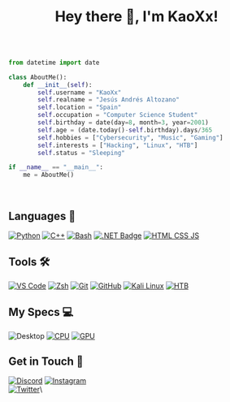 <h1 align="center">Hey there 👋, I'm KaoXx!</h1>

<br />

<br />

```py
from datetime import date

class AboutMe():
    def __init__(self):
        self.username = "KaoXx"
        self.realname = "Jesús Andrés Altozano"
        self.location = "Spain"
        self.occupation = "Computer Science Student"
        self.birthday = date(day=8, month=3, year=2001)
        self.age = (date.today()-self.birthday).days/365 
        self.hobbies = ["Cybersecurity", "Music", "Gaming"]
        self.interests = ["Hacking", "Linux", "HTB"]
        self.status = "Sleeping"

if __name__ == "__main__":
    me = AboutMe()
```
<br />


Languages 💾
------------

[![Python](    https://img.shields.io/badge/-Python-333333?style=for-the-badge&logo=python&logoColor=white&labelColor=3776FB     )](https://www.python.org/)
[![C++](       https://img.shields.io/badge/-C++-333333?style=for-the-badge&logo=c%2B%2B&logoColor=white&labelColor=00599C       )](https://isocpp.org/)
[![Bash](      https://img.shields.io/badge/-Bash-333333?style=for-the-badge&logo=gnubash&logoColor=white&labelColor=4EAA25      )](https://www.gnu.org/software/bash/)
[![.NET Badge](https://img.shields.io/badge/.NET-512BD4?logo=dotnet&logoColor=fff&style=for-the-badge)](https://dotnet.microsoft.com/es-es/)
[![HTML CSS JS](https://img.shields.io/badge/-HTML_CSS_JS-333333?style=for-the-badge&logo=html5&logoColor=white&labelColor=DD3A0A)](https://www.w3schools.com/where_to_start.asp)

Tools 🛠️
--------

[![VS Code](   https://img.shields.io/badge/-VS_Code-333333?style=for-the-badge&logo=visualstudiocode&logoColor=white&labelColor=007ACC)](https://code.visualstudio.com/)
[![Zsh](       https://img.shields.io/badge/-Zsh-333333?style=for-the-badge&logo=zelle&logoColor=white&labelColor=FF2299               )](https://www.zsh.org/)
[![Git](       https://img.shields.io/badge/-Git-333333?style=for-the-badge&logo=git&logoColor=white&labelColor=F05032                 )](https://git-scm.com/)
[![GitHub](    https://img.shields.io/badge/-GitHub-333333?style=for-the-badge&logo=github&logoColor=white&labelColor=222222           )](https://github.com/)
[![Kali Linux](https://img.shields.io/badge/Kali%20Linux-557C94?logo=kalilinux&logoColor=fff&style=for-the-badge)](https://www.hackthebox.com/)
[![HTB](    https://img.shields.io/badge/-HackTheBox-%239FEF00?style=for-the-badge&logo=hackthebox&logoColor=white           )](https://www.hackthebox.com/)


My Specs 💻
-----------

![Desktop](https://img.shields.io/badge/Custom-Desktop-333333?style=for-the-badge&logo=pcgamingwiki&logoColor=white&labelColor=FF2299)
[![CPU](https://img.shields.io/badge/Intel-i710700KF?logo=intel&logoColor=00ffff&style=for-the-badge)](https://www.intel.la/content/www/xl/es/products/sku/199325/intel-core-i710700kf-processor-16m-cache-up-to-5-10-ghz/specifications.html)
[![GPU](https://img.shields.io/badge/NVIDIA-3070_TI?logo=nvidia&logoColor=fff&style=for-the-badge)](https://www.nvidia.com/es-es/geforce/graphics-cards/30-series/rtx-3070-3070ti/)

Get in Touch 📡
---------------

[![Discord](https://img.shields.io/badge/-%E2%81%A0%20%E2%81%A0%E2%81%A0%20%E2%81%A0ka0xx%E2%81%A0%20%E2%81%A0%20-333333?style=for-the-badge&logo=discord&logoColor=white&labelColor=5865F2)](https://discord.com/channels/@me)
[![Instagram](https://img.shields.io/badge/-@jesus_anndres__-333333?style=for-the-badge&logo=instagram&logoColor=white&labelColor=E4405F)](https://www.instagram.com/jesus_anndres)\
[![Twitter](https://img.shields.io/badge/-@imKaoXx__-333333?style=for-the-badge&logo=twitter&logoColor=white&labelColor=1DA1F2)](https://x.com/imKaoXx)\


























